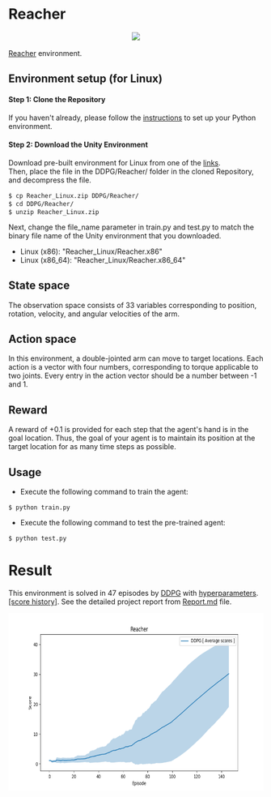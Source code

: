 # Reacher

<p align="center">
    <img src="https://user-images.githubusercontent.com/10624937/43851024-320ba930-9aff-11e8-8493-ee547c6af349.gif" height="250px">
</p>

[Reacher](https://github.com/Unity-Technologies/ml-agents/blob/master/docs/Learning-Environment-Examples.md#reacher) environment.

## Environment setup (for Linux)

#### Step 1: Clone the Repository
If you haven't already, please follow the [instructions](https://github.com/dganbold/deep_reinforcement_learning) to set up your Python environment.

#### Step 2: Download the Unity Environment
Download pre-built environment for Linux from one of the [links](https://s3-us-west-1.amazonaws.com/udacity-drlnd/P2/Reacher/one_agent/Reacher_Linux.zip).<br />
Then, place the file in the DDPG/Reacher/ folder in the cloned Repository, and decompress the file.<br />

```
$ cp Reacher_Linux.zip DDPG/Reacher/
$ cd DDPG/Reacher/
$ unzip Reacher_Linux.zip
```

Next, change the file_name parameter in train.py and test.py to match the binary file name of the Unity environment that you downloaded.
- Linux (x86): "Reacher_Linux/Reacher.x86"
- Linux (x86_64): "Reacher_Linux/Reacher.x86_64"

## State space
The observation space consists of 33 variables corresponding to position, rotation, velocity, and angular velocities of the arm.

## Action space
In this environment, a double-jointed arm can move to target locations. Each action is a vector with four numbers, corresponding to torque applicable to two joints. Every entry in the action vector should be a number between -1 and 1.

## Reward
A reward of +0.1 is provided for each step that the agent's hand is in the goal location. Thus, the goal of your agent is to maintain its position at the target location for as many time steps as possible.

## Usage

- Execute the following command to train the agent:

```
$ python train.py
```

- Execute the following command to test the pre-trained agent:

```
$ python test.py
```

# Result
This environment is solved in 47 episodes by [DDPG](https://github.com/dganbold/deep_reinforcement_learning/blob/master/DDPG/agent/DDPG.py) with [hyperparameters](https://github.com/dganbold/deep_reinforcement_learning/blob/master/DDPG/config/UnityML_Agent.py). [[score history]](../scores/Reacher_DDPG_1.0E-04_1.0E-04_256_1.0E-03_128.csv).
See the detailed project report from [Report.md](./docs/Report.md) file.

<p align="center">
    <img src="./scores/Reacher_DDPG_1.0E-04_1.0E-04_256_1.0E-03_128.png" height="350">
</p>
